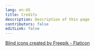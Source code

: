 ```yaml
---
lang: en-US
title: Credits
description: Description of this page
contributors: false
editLink: false
---
```


<a href="https://www.flaticon.com/free-icons/blind" title="blind icons">Blind icons created by Freepik - Flaticon</a>